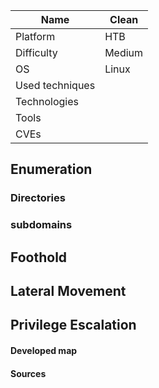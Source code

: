 | Name            | Clean  |
| --------------- | ------ |
| Platform        | HTB    |
| Difficulty      | Medium |
| OS              | Linux  |
| Used techniques |        |
| Technologies    |        |
| Tools           |        |
| CVEs            |        |

## Enumeration





### Directories





### subdomains



## Foothold




## Lateral Movement




## Privilege Escalation




#### Developed map



#### Sources
